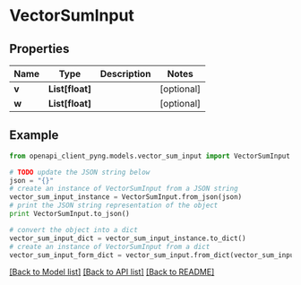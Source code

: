 # VectorSumInput


## Properties
Name | Type | Description | Notes
------------ | ------------- | ------------- | -------------
**v** | **List[float]** |  | [optional] 
**w** | **List[float]** |  | [optional] 

## Example

```python
from openapi_client_pyng.models.vector_sum_input import VectorSumInput

# TODO update the JSON string below
json = "{}"
# create an instance of VectorSumInput from a JSON string
vector_sum_input_instance = VectorSumInput.from_json(json)
# print the JSON string representation of the object
print VectorSumInput.to_json()

# convert the object into a dict
vector_sum_input_dict = vector_sum_input_instance.to_dict()
# create an instance of VectorSumInput from a dict
vector_sum_input_form_dict = vector_sum_input.from_dict(vector_sum_input_dict)
```
[[Back to Model list]](../README.md#documentation-for-models) [[Back to API list]](../README.md#documentation-for-api-endpoints) [[Back to README]](../README.md)


